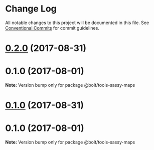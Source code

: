 # Change Log

All notable changes to this project will be documented in this file.
See [Conventional Commits](https://conventionalcommits.org) for commit guidelines.

<a name="0.2.0"></a>
# [0.2.0](https://github.com/bolt-design-system/bolt/tree/master/packages/tools-sassy-maps/compare/@bolt/tools-sassy-maps@0.1.0...@bolt/tools-sassy-maps@0.2.0) (2017-08-31)



<a name="0.1.0"></a>
# 0.1.0 (2017-08-01)




**Note:** Version bump only for package @bolt/tools-sassy-maps

<a name="0.1.0"></a>
# [0.1.0](https://github.com/bolt-design-system/bolt/tree/master/packages/tools-sassy-maps/compare/@bolt/tools-sassy-maps@0.1.0...@bolt/tools-sassy-maps@0.1.0) (2017-08-31)



<a name="0.1.0"></a>
# 0.1.0 (2017-08-01)




**Note:** Version bump only for package @bolt/tools-sassy-maps
